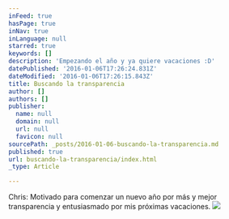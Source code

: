 ```yaml
---
inFeed: true
hasPage: true
inNav: true
inLanguage: null
starred: true
keywords: []
description: 'Empezando el año y ya quiere vacaciones :D'
datePublished: '2016-01-06T17:26:24.831Z'
dateModified: '2016-01-06T17:26:15.843Z'
title: Buscando la transparencia
author: []
authors: []
publisher:
  name: null
  domain: null
  url: null
  favicon: null
sourcePath: _posts/2016-01-06-buscando-la-transparencia.md
published: true
url: buscando-la-transparencia/index.html
_type: Article

---
```

Chris: Motivado para comenzar un nuevo año por más y mejor transparencia y entusiasmado por mis próximas vacaciones.
![](https://the-grid-user-content.s3-us-west-2.amazonaws.com/67496bad-de03-4f6d-84d8-fa968be09f55.jpg)